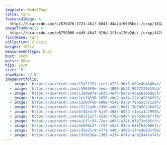 ```yaml
---
template: ModelPage
title: Tara
featuredImage: >-
  https://ucarecdn.com/c2576d76-f723-461f-804f-d4a2af6995bd/-/crop/1632x1056/0,123/-/preview/
imageThumbnail: >-
  https://ucarecdn.com/e6759900-e4d9-48a7-919d-2f3da170e2dc/-/crop/447x591/211,219/-/preview/
firstName: Tara
collection: Classic
height: 165cm
measurementType: bust
bust: 90cm
waist: 80cm
hips: 85cm
size: '8'
shoeSize: '7.5'
imagePortfolio:
  - image: 'https://ucarecdn.com/f5a71391-cccf-4729-9643-089e4b4846ae/'
  - image: 'https://ucarecdn.com/c596989e-deea-4800-bb22-9072328b15bd/'
  - image: 'https://ucarecdn.com/138e9efa-1835-4ef6-bad8-43aeb2e68e5f/'
  - image: 'https://ucarecdn.com/2cef4336-3656-4de2-aa64-224149986951/'
  - image: 'https://ucarecdn.com/1269dfeb-e08e-4548-93e9-78ba3cbc1284/'
  - image: 'https://ucarecdn.com/c5222adb-3998-4de3-8011-3b509822b415/'
  - image: 'https://ucarecdn.com/bf41e1c9-8a19-4683-8532-c1bca1c79904/'
  - image: 'https://ucarecdn.com/683712c7-e52b-4782-8484-e57650b077f0/'
  - image: 'https://ucarecdn.com/e1c37c93-72ec-4093-a78f-8fb73ed95c5c/'
  - image: 'https://ucarecdn.com/eb896bd7-c153-45a6-83db-6407b4e08811/'
  - image: 'https://ucarecdn.com/c45e25c9-e771-449c-a906-174a4e831f68/'
  - image: 'https://ucarecdn.com/19fdd3ba-2305-4334-b7fa-ac02944fa745/'
---
```


